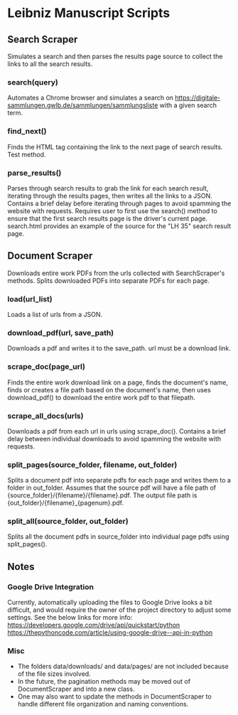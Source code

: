 # Leibniz Manuscript Scripts

## Search Scraper
Simulates a search and then parses the results page source to collect the links to all the search results. 

### search(query)
Automates a Chrome browser and simulates a search on https://digitale-sammlungen.gwlb.de/sammlungen/sammlungsliste with a given search term.

### find_next()
Finds the HTML tag containing the link to the next page of search results. Test method.

### parse_results()
Parses through search results to grab the link for each search result, iterating through the results pages, then writes all the links to a JSON. Contains a brief delay before iterating through pages to avoid spamming the website with requests. Requires user to first use the search() method to ensure that the first search results page is the driver's current page. search.html provides an example of the source for the "LH 35" search result page.

## Document Scraper
Downloads entire work PDFs from the urls collected with SearchScraper's methods. Splits downloaded PDFs into separate PDFs for each page.

### load(url_list)
Loads a list of urls from a JSON.

### download_pdf(url, save_path)
Downloads a pdf and writes it to the save_path. url must be a download link.

### scrape_doc(page_url)
Finds the entire work download link on a page, finds the document's name, finds or creates a file path based on the document's name, then uses download_pdf() to download the entire work pdf to that filepath.

### scrape_all_docs(urls)
Downloads a pdf from each url in urls using scrape_doc(). Contains a brief delay between individual downloads to avoid spamming the website with requests.

### split_pages(source_folder, filename, out_folder)
Splits a document pdf into separate pdfs for each page and writes them to a folder in out_folder. Assumes that the source pdf will have a file path of {source_folder}/{filename}/{filename}.pdf. The output file path is {out_folder}/{filename}_{pagenum}.pdf.

### split_all(source_folder, out_folder)
Splits all the document pdfs in source_folder into individual page pdfs using split_pages().

## Notes

### Google Drive Integration
Currently, automatically uploading the files to Google Drive looks a bit difficult, and would require the owner of the project directory to adjust some settings. See the below links for more info:
https://developers.google.com/drive/api/quickstart/python
https://thepythoncode.com/article/using-google-drive--api-in-python

### Misc
- The folders data/downloads/ and data/pages/ are not included because of the file sizes involved. 
- In the future, the pagination methods may be moved out of DocumentScraper and into a new class. 
- One may also want to update the methods in DocumentScraper to handle different file organization and naming conventions.

